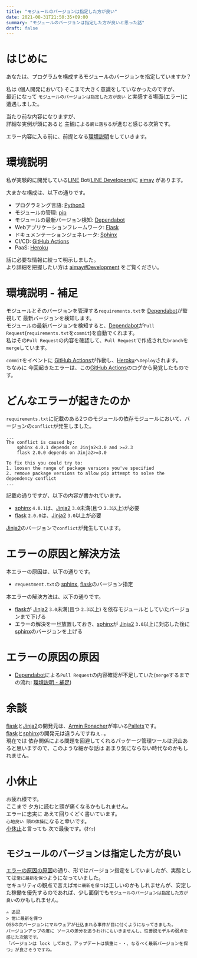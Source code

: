 ```yaml
---
title: "モジュールのバージョンは指定した方が良い"
date: 2021-08-31T21:50:35+09:00
summary: "モジュールのバージョンは指定した方が良いと思った話"
draft: false
---
```

# はじめに
あなたは、プログラムを構成するモジュールのバージョンを指定していますか？  

私は (個人開発において) そこまで大きく意識をしていなかったのですが、  
最近になって `モジュールのバージョンは指定した方が良い` と実感する場面(エラー)に遭遇しました。  

当たり前な内容になりますが、  
詳細な実例が頭にあると 主観による`腑に落ちる`が進むと感じる次第です。  

エラー内容に入る前に、前提となる[環境説明](#環境説明)をしていきます。

# 環境説明
私が実験的に開発している[LINE](https://line.me/ja/) Bot([LINE Developers](https://developers.line.biz/ja/))に [aimay](https://github.com/ghsable/aimay) があります。  

大まかな構成は、以下の通りです。  
* プログラミング言語: [Python3](https://www.python.org/)
* モジュールの管理: [pip](https://github.com/pypa/pip)
* モジュールの最新バージョン検知: [Dependabot](https://dependabot.com/)
* Webアプリケーションフレームワーク: [Flask](https://github.com/pallets/flask)
* ドキュメンテーションジェネレータ: [Sphinx](https://github.com/sphinx-doc/sphinx)
* CI/CD: [GitHub Actions](https://github.com/features/actions/)
* PaaS: [Heroku](https://heroku.com/)

話に必要な情報に絞って明示しました。  
より詳細を把握したい方は [aimay#Development](https://github.com/ghsable/aimay#development) をご覧ください。

# 環境説明 - 補足
モジュールとそのバージョンを管理する`requirements.txt`を [Dependabot](https://dependabot.com/)が監視して 最新バージョンを検知します。  
モジュールの最新バージョンを検知すると、[Dependabot](https://dependabot.com/)が`Pull Request`(`requirements.txt`を`commit`)を自動でくれます。  
私はその`Pull Request`の内容を確認して、`Pull Request`で作成された`branch`を`merge`しています。  

`commit`をイベントに [GitHub Actions](https://github.com/features/actions/)が作動し、[Heroku](https://heroku.com/)へ`Deploy`されます。  
ちなみに 今回起きたエラーは、この[GitHub Actions](https://github.com/features/actions/)のログから発覚したものです。

# どんなエラーが起きたのか
`requirements.txt`に記載のある2つのモジュールの依存モジュールにおいて、バージョンの`conflict`が発生しました。

```console
...
The conflict is caused by:
    sphinx 4.0.1 depends on Jinja2<3.0 and >=2.3
    flask 2.0.0 depends on Jinja2>=3.0

To fix this you could try to:
1. loosen the range of package versions you've specified
2. remove package versions to allow pip attempt to solve the dependency conflict
...
```

記載の通りですが、以下の内容が書かれています。
* [sphinx](https://github.com/sphinx-doc/sphinx) `4.0.1`は、[Jinja2](https://github.com/pallets/jinja) `3.0`未満(且つ `2.3`以上)が必要
* [flask](https://github.com/pallets/flask) `2.0.0`は、[Jinja2](https://github.com/pallets/jinja) `3.0`以上が必要

[Jinja2](https://github.com/pallets/jinja)のバージョンで`conflict`が発生しています。

# エラーの原因と解決方法
本エラーの原因は、以下の通りです。
* `requestment.txt`の [sphinx](https://github.com/sphinx-doc/sphinx), [flask](https://github.com/pallets/flask)のバージョン指定

本エラーの解決方法は、以下の通りです。
* [flask](https://github.com/pallets/flask)が [Jinja2](https://github.com/pallets/jinja) `3.0`未満(且つ `2.3`以上) を依存モジュールとしていたバージョンまで下げる
* エラーの解決を一旦放置しておき、[sphinx](https://github.com/sphinx-doc/sphinx)が [Jinja2](https://github.com/pallets/jinja) `3.0`以上に対応した後に [sphinx](https://github.com/sphinx-doc/sphinx)のバージョンを上げる

# エラーの原因の原因
* [Dependabot](https://dependabot.com/)による`Pull Request`の内容確認が不足していた(`merge`するまでの流れ: [環境説明 - 補足](#環境説明---補足))

# 余談
[flask](https://github.com/pallets/flask)と[Jinja2](https://github.com/pallets/jinja)の開発元は、[Armin Ronacher](https://lucumr.pocoo.org/about/)が率いる[Pallets](https://palletsprojects.com/)です。  
[flask](https://github.com/pallets/flask)と[sphinx](https://github.com/sphinx-doc/sphinx)の開発元は違うんですねぇ..。  
現在では 依存関係による問題を回避してくれるパッケージ管理ツールは沢山あると思いますので、このような細かな話は あまり気にならない時代なのかもしれません。

# 小休止
お疲れ様です。  
ここまで 夕方に読むと頭が痛くなるかもしれません。  
エラーに忠実に あえて回りくどく書いています。  
`心地良い 頭の体操`になると幸いです。  
[小休止](#小休止)と言っても 次で最後です。(ｵｲｯ)

# `モジュールのバージョンは指定した方が良い`
[エラーの原因の原因](#エラーの原因の原因)の通り、形ではバージョン指定をしていましたが、実態としては`常に最新を保つ`ようになっていました。  
セキュリティの観点で言えば`常に最新を保つ`は正しいのかもしれませんが、安定した稼働を優先するのであれば、少し面倒でも`モジュールのバージョンは指定した方が良い`のかもしれません。
```text
✍️ 追記
> 常に最新を保つ
OSSの次バージョンにマルウェアが仕込まれる事件が目に付くようになってきました。
バージョンアップの度に ソースの差分を追うわけにもいきませんし、性善説モデルの弱点を感じた次第です。
「バージョンは lock しておき、アップデートは慎重に・・、なるべく最新バージョンを保つ」が良さそうですね。
```
